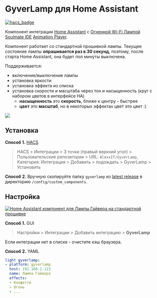 # GyverLamp для Home Assistant

[![hacs_badge](https://img.shields.io/badge/HACS-Custom-orange.svg)](https://github.com/custom-components/hacs)

Компонент интеграции [Home Assistant][1] с [Огненной Wi-Fi Лампой][2] [Soulmate IDE][3] [Animation Player][4].

[1]: https://www.home-assistant.io/
[2]: https://github.com/alvikskor/FieryLedLampMultilingual
[3]: https://github.com/DmytroKorniienko/FireLamp_EmbUI
[4]: https://github.com/kostyamat/FireLamp_EmbUI-animations

Компонент работает со стандартной прошивкой лампы. Текущее состояние лампы **опрашивается раз в 30 секунд**, поэтому, после старта Home Assistant, она будет пол минуты выключена.

Поддерживается:

- включение/выключение лампы
- установка яркости
- установка эффекта из списка
- установка скорости и масштаба через тон и насыщенность (круг с набором цветов в интерфейсе HA)
   - **насыщенность** это **скорость**, ближе к центру - быстрее 
   - **цвет** это **масштаб**, но в некоторых эффектах цвет это цвет :) 

![](screen.png)

## Установка

**Способ 1.** [HACS](https://hacs.xyz/)

> HACS > Интеграции > 3 точки (правый верхний угол) > Пользовательские репозитории > URL: `AlexxIT/GyverLamp`, Категория: Интеграция > Добавить > подождать > GyverLamp > Установить

**Способ 2.** Вручную скопируйте папку `gyverlamp` из [latest release](https://github.com/magicse/Gyver-Lamp/) в директорию `/config/custom_components`.

## Настройка

[![Home Assistant компонент для Лампы Гайвера на стандартной прошивке](https://img.youtube.com/vi/riYsv5k_EdY/mqdefault.jpg)](https://www.youtube.com/watch?v=riYsv5k_EdY)

**Способ 1.** GUI

> Настройки > Интеграции > Добавить интеграцию > **GyverLamp**

Если интеграции нет в списке - очистите кэш браузера.

**Способ 2.** YAML

```yaml
light gyverlamp:
- platform: gyverlamp
  host: 192.168.1.123
  name: Лампа Гайвера
  effects:
  - Конфетти
  - Огонь
  - ...
```
